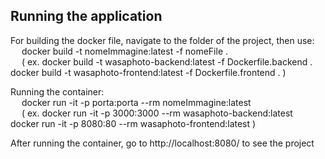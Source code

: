 ## Running the application

For building the docker file, navigate to the folder of the project, then use: <br />
	&emsp; docker build -t nomeImmagine:latest -f nomeFile . <br />
	&emsp; ( ex. docker build -t wasaphoto-backend:latest -f Dockerfile.backend . <br />
	      docker build -t wasaphoto-frontend:latest -f Dockerfile.frontend . ) 
	
Running the container: <br />
	&emsp; docker run -it -p porta:porta --rm nomeImmagine:latest <br />
	&emsp; ( ex. docker run -it -p 3000:3000 --rm wasaphoto-backend:latest <br />
	      docker run -it -p 8080:80 --rm wasaphoto-frontend:latest ) 
	     
After running the container, go to http://localhost:8080/ to see the project
